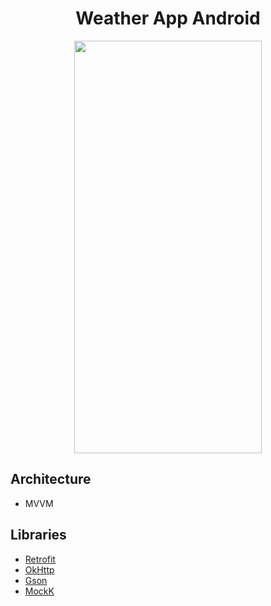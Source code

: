 <h1 align="center">Weather App Android</h1>
<p align="center">
  <img width="300" height="660" src="https://github.com/RamziJabali/weather-app-android/blob/main/ScreenCapture/UIFixed.gif">
</p>

## Architecture 
- MVVM

## Libraries
- [Retrofit](https://square.github.io/retrofit/)
- [OkHttp](https://square.github.io/okhttp/)
- [Gson](https://github.com/google/gson)
- [MockK](https://mockk.io/)
